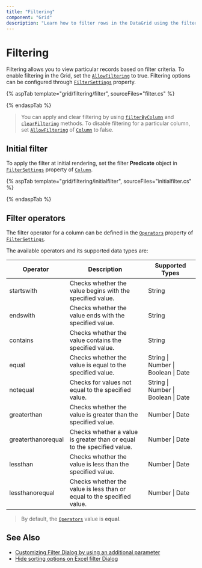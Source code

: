 ```yaml
---
title: "Filtering"
component: "Grid"
description: "Learn how to filter rows in the DataGrid using the filter bar, menu, and Excel-like filtering. Also learn how to use custom filter components in the Essential JS 2 DataGrid control."
---
```


# Filtering

Filtering allows you to view particular records based on filter criteria. To enable filtering in the Grid, set the [`AllowFiltering`](https://help.syncfusion.com/cr/aspnetcore-js2/Syncfusion.EJ2.Grids.Grid.html#Syncfusion_EJ2_Grids_Grid_AllowFiltering) to true. Filtering options can be configured through [`FilterSettings`](https://help.syncfusion.com/cr/aspnetcore-js2/Syncfusion.EJ2.Grids.GridFilterSettings.html) property.

<!---
Grid supports two types of filter, they are:
* Filter bar
* Excel
-->

{% aspTab template="grid/filtering/filter", sourceFiles="filter.cs" %}

{% endaspTab %}

> You can apply and clear filtering by using [`filterByColumn`](https://ej2.syncfusion.com/documentation/api/grid/#filterbycolumn) and [`clearFiltering`](https://ej2.syncfusion.com/documentation/api/grid/#clearfiltering) methods.
> To disable filtering for a particular column, set
[`AllowFiltering`](https://help.syncfusion.com/cr/aspnetcore-js2/Syncfusion.EJ2.Grids.GridColumn.html#Syncfusion_EJ2_Grids_GridColumn_AllowFiltering) of [`Column`](https://help.syncfusion.com/cr/aspnetcore-js2/Syncfusion.EJ2.Grids.GridColumn.html) to false.

## Initial filter

To apply the filter at initial rendering, set the filter **Predicate** object in
[`FilterSettings`](https://help.syncfusion.com/cr/aspnetcore-js2/Syncfusion.EJ2.Grids.GridFilterSettings.html) property of [`Column`](https://help.syncfusion.com/cr/aspnetcore-js2/Syncfusion.EJ2.Grids.GridColumn.html).

{% aspTab template="grid/filtering/initialfilter", sourceFiles="initialfilter.cs" %}

{% endaspTab %}

## Filter operators

The filter operator for a column can be defined in the [`Operators`](https://help.syncfusion.com/cr/aspnetcore-js2/Syncfusion.EJ2.Grids.GridFilterSettings.html#Syncfusion_EJ2_Grids_GridFilterSettings_Operators) property of [`FilterSettings`](https://help.syncfusion.com/cr/aspnetcore-js2/Syncfusion.EJ2.Grids.GridFilterSettings.html).

The available operators and its supported data types are:

Operator |Description |Supported Types
-----|-----|-----
startswith |Checks whether the value begins with the specified value. |String
endswith |Checks whether the value ends with the specified value. |String
contains |Checks whether the value contains the specified value. |String
equal |Checks whether the value is equal to the specified value. |String &#124; Number &#124; Boolean &#124; Date
notequal |Checks for values not equal to the specified value. |String &#124; Number &#124; Boolean &#124; Date
greaterthan |Checks whether the value is greater than the specified value. |Number &#124; Date
greaterthanorequal|Checks whether a value is greater than or equal to the specified value. |Number &#124; Date
lessthan |Checks whether the value is less than the specified value. |Number &#124; Date
lessthanorequal |Checks whether the value is less than or equal to the specified value. |Number &#124; Date

> By default, the [`Operators`](https://help.syncfusion.com/cr/aspnetcore-js2/Syncfusion.EJ2.Grids.GridFilterSettings.html#Syncfusion_EJ2_Grids_GridFilterSettings_Operators) value is **equal**.

## See Also

* [Customizing Filter Dialog by using an additional parameter](../how-to/add-params-for-filtering)
* [Hide sorting options on Excel filter Dialog](../how-to/hide-sorting-in-excel-filter)